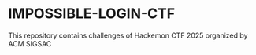 # IMPOSSIBLE-LOGIN-CTF
This repository contains challenges of Hackemon CTF 2025 organized by ACM SIGSAC
